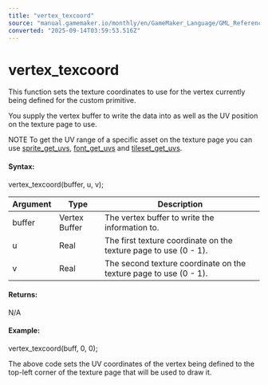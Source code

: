 ```yaml
---
title: "vertex_texcoord"
source: "manual.gamemaker.io/monthly/en/GameMaker_Language/GML_Reference/Drawing/Primitives/vertex_texcoord.htm"
converted: "2025-09-14T03:59:53.516Z"
---
```


# vertex\_texcoord

This function sets the texture coordinates to use for the vertex currently being defined for the custom primitive.

You supply the vertex buffer to write the data into as well as the UV position on the texture page to use.

NOTE To get the UV range of a specific asset on the texture page you can use [sprite\_get\_uvs](../../Asset_Management/Sprites/Sprite_Information/sprite_get_uvs.md), [font\_get\_uvs](../../Asset_Management/Fonts/font_get_uvs.md) and [tileset\_get\_uvs](../../Asset_Management/Tilsets/tileset_get_uvs.md).

#### Syntax:

vertex\_texcoord(buffer, u, v);

| Argument | Type | Description |
| --- | --- | --- |
| buffer | Vertex Buffer | The vertex buffer to write the information to. |
| u | Real | The first texture coordinate on the texture page to use (0 - 1). |
| v | Real | The second texture coordinate on the texture page to use (0 - 1). |

#### Returns:

N/A

#### Example:

vertex\_texcoord(buff, 0, 0);

The above code sets the UV coordinates of the vertex being defined to the top-left corner of the texture page that will be used to draw it.